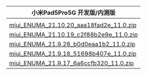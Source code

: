 | 小米Pad5Pro5G  开发版/内测版    |
| ---- |
| []()    |
| [miui_ENUMA_21.10.20_aaa18fad2e_11.0.zip](https://hugeota.d.miui.com/21.10.20/miui_ENUMA_21.10.20_aaa18fad2e_11.0.zip)    |
| [miui_ENUMA_21.10.19_c2f88b2e9e_11.0.zip](https://hugeota.d.miui.com/21.10.19/miui_ENUMA_21.10.19_c2f88b2e9e_11.0.zip)    |
| [miui_ENUMA_21.9.28_b0d0eaa1b2_11.0.zip](https://hugeota.d.miui.com/21.9.28/miui_ENUMA_21.9.28_b0d0eaa1b2_11.0.zip)    |
| [miui_ENUMA_21.9.18_51698b407e_11.0.zip](https://hugeota.d.miui.com/21.9.18/miui_ENUMA_21.9.18_51698b407e_11.0.zip)    |
| [miui_ENUMA_21.9.17_6a6ccfb320_11.0.zip](https://hugeota.d.miui.com/21.9.17/miui_ENUMA_21.9.17_6a6ccfb320_11.0.zip)    |
